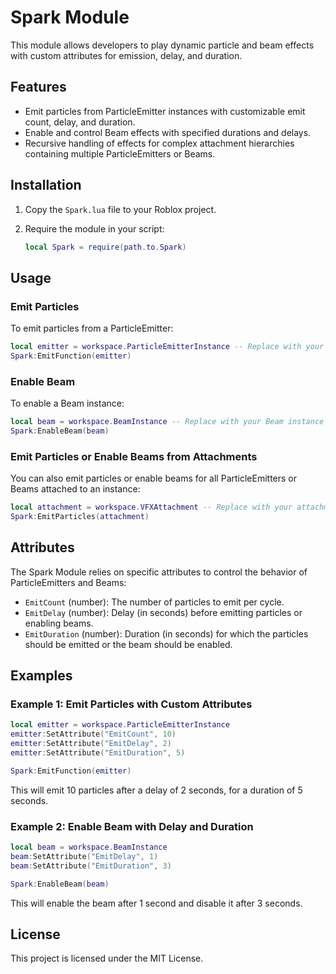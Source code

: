 # Spark Module

This module allows developers to play dynamic particle and beam effects with custom attributes for emission, delay, and duration.

## Features

- Emit particles from ParticleEmitter instances with customizable emit count, delay, and duration.
- Enable and control Beam effects with specified durations and delays.
- Recursive handling of effects for complex attachment hierarchies containing multiple ParticleEmitters or Beams.

## Installation

1. Copy the `Spark.lua` file to your Roblox project.
2. Require the module in your script:

   ```lua
   local Spark = require(path.to.Spark)
   ```

## Usage

### Emit Particles

To emit particles from a ParticleEmitter:

```lua
local emitter = workspace.ParticleEmitterInstance -- Replace with your ParticleEmitter instance
Spark:EmitFunction(emitter)
```

### Enable Beam

To enable a Beam instance:

```lua
local beam = workspace.BeamInstance -- Replace with your Beam instance
Spark:EnableBeam(beam)
```

### Emit Particles or Enable Beams from Attachments

You can also emit particles or enable beams for all ParticleEmitters or Beams attached to an instance:

```lua
local attachment = workspace.VFXAttachment -- Replace with your attachment containing ParticleEmitters or Beams
Spark:EmitParticles(attachment)
```

## Attributes

The Spark Module relies on specific attributes to control the behavior of ParticleEmitters and Beams:

- `EmitCount` (number): The number of particles to emit per cycle.
- `EmitDelay` (number): Delay (in seconds) before emitting particles or enabling beams.
- `EmitDuration` (number): Duration (in seconds) for which the particles should be emitted or the beam should be enabled.

## Examples

### Example 1: Emit Particles with Custom Attributes

```lua
local emitter = workspace.ParticleEmitterInstance
emitter:SetAttribute("EmitCount", 10)
emitter:SetAttribute("EmitDelay", 2)
emitter:SetAttribute("EmitDuration", 5)

Spark:EmitFunction(emitter)
```

This will emit 10 particles after a delay of 2 seconds, for a duration of 5 seconds.

### Example 2: Enable Beam with Delay and Duration

```lua
local beam = workspace.BeamInstance
beam:SetAttribute("EmitDelay", 1)
beam:SetAttribute("EmitDuration", 3)

Spark:EnableBeam(beam)
```

This will enable the beam after 1 second and disable it after 3 seconds.

## License

This project is licensed under the MIT License.

